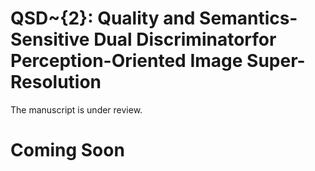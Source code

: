 # QSD~{2}: Quality and Semantics-Sensitive Dual Discriminatorfor Perception-Oriented Image Super-Resolution
The manuscript is under review.
# Coming Soon
